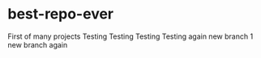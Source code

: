 # best-repo-ever
First of many projects 
Testing Testing Testing
Testing again
new branch 1
new branch again
